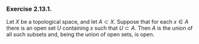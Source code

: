 ### Exercise 2.13.1.
Let $X$ be a topological space, and let $A \subset X$. Suppose that for each $x \in A$ there is an open set $U$ containing $x$ such that $U \subset A$. Then $A$ is the union of all such subsets and, being the union of open sets, is open.
